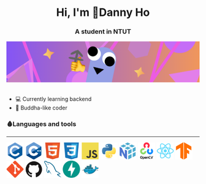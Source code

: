 <h1 align="center">Hi, I'm 🫡Danny Ho</h1>
<h3 align="center">A student in NTUT</h3>

<div align="center">
    <img src="https://github.com/Hmc-1209/Hmc-1209/blob/main/HA!.png" alt="HA!">
</div>
<br>

- 💻 Currently learning backend
- 🙏 Buddha-like coder

<h3> 🩸Languages and tools</h3>
<hr>

<img src="https://github.com/devicons/devicon/blob/master/icons/c/c-original.svg" alt="C" width="45" height="45"> <img src="https://github.com/devicons/devicon/blob/master/icons/cplusplus/cplusplus-original.svg" alt="C++" width="45" height="45"> <img src="https://github.com/devicons/devicon/blob/master/icons/html5/html5-original.svg" alt="HTML" width="45" height="45"> <img src="https://github.com/devicons/devicon/blob/master/icons/css3/css3-original.svg" alt="CSS" width="45" height="45"> <img src="https://github.com/devicons/devicon/blob/master/icons/javascript/javascript-original.svg" alt="JS" width="45" height="45"> <img src="https://github.com/devicons/devicon/blob/master/icons/python/python-original.svg" alt="Python" width="45" height="45"> <img src="https://github.com/devicons/devicon/blob/master/icons/numpy/numpy-original.svg" alt="Numpy" width="45" height="45"> <img src="https://github.com/devicons/devicon/blob/master/icons/opencv/opencv-original-wordmark.svg" alt="OpenCV" width="45" height="45"> <img src="https://github.com/devicons/devicon/blob/master/icons/react/react-original.svg" alt="React" width="45" height="45"> <img src="https://github.com/devicons/devicon/blob/master/icons/tensorflow/tensorflow-original.svg" alt="TensorFlow" width="45" height="45"> <img src="https://github.com/devicons/devicon/blob/master/icons/git/git-original.svg" alt="git" width="45" height="45"> <img src="https://github.com/devicons/devicon/blob/master/icons/github/github-original.svg" alt="GitHub" width="45" height="45"> <img src="https://github.com/devicons/devicon/blob/master/icons/mysql/mysql-original.svg" alt="MySQL" width="45" height="45"> <img src="https://github.com/devicons/devicon/blob/master/icons/fastapi/fastapi-original.svg" alt="FastAPI" width="45" height="45"> <img src="https://github.com/devicons/devicon/blob/master/icons/docker/docker-original.svg" alt="Docker" width="45" height="45">

